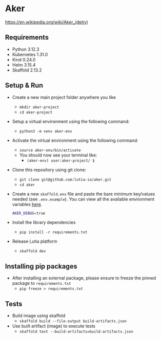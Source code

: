# Aker

<https://en.wikipedia.org/wiki/Aker_(deity)>

## Requirements

- Python 3.12.3
- Kubernetes 1.31.0
- Kind 0.24.0
- Helm 3.15.4
- Skaffold 2.13.2

## Setup & Run

- Create a new main project folder anywhere you like
  - `mkdir aker-project`
  - `cd aker-project`
- Setup a virtual environment using the following command:
  - `python3 -m venv aker-env`
- Activate the virtual environment using the following command:
  - `source aker-env/bin/activate`
  - You should now see your terminal like:
    - `(aker-env) user:aker-project/ $`
- Clone this repository using git clone:
  - `git clone git@github.com:lutia-io/aker.git`
  - `cd aker`
- Create a new `skaffold.env` file and paste the bare minimum key/values needed (see `.env.example`). You can view all the available environment variables [here](docs/environment.md).

    ```bash
    AKER_DEBUG=true
    ```

- Install the library dependencies
  - `pip install -r requirements.txt`
- Release Lutia platform
  - `skaffold dev`

## Installing pip packages

- After installing an external package, please ensure to freeze the pinned package to `requirements.txt`
  - `pip freeze > requirements.txt`

## Tests

- Build image using skaffold
  - `skaffold build --file-output build-artifacts.json`
- Use built artifact (image) to execute tests
  - `skaffold test --build-artifacts=build-artifacts.json`
